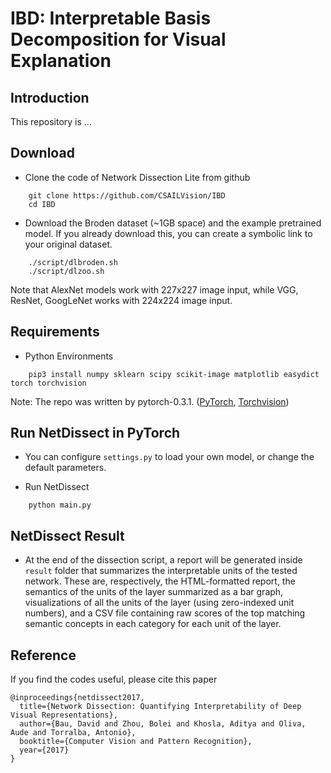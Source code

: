 # IBD: Interpretable Basis Decomposition for Visual Explanation

## Introduction
This repository is ...

## Download
* Clone the code of Network Dissection Lite from github
```
    git clone https://github.com/CSAILVision/IBD
    cd IBD
```
* Download the Broden dataset (~1GB space) and the example pretrained model. If you already download this, you can create a symbolic link to your original dataset.
```
    ./script/dlbroden.sh
    ./script/dlzoo.sh
```

Note that AlexNet models work with 227x227 image input, while VGG, ResNet, GoogLeNet works with 224x224 image input.

## Requirements

* Python Environments

```
    pip3 install numpy sklearn scipy scikit-image matplotlib easydict torch torchvision
```

Note: The repo was written by pytorch-0.3.1. ([PyTorch](http://pytorch.org/), [Torchvision](https://github.com/pytorch/vision)) 

## Run NetDissect in PyTorch

* You can configure `settings.py` to load your own model, or change the default parameters.

* Run NetDissect 

```
    python main.py
```


## NetDissect Result

* At the end of the dissection script, a report will be generated inside `result` folder that summarizes the interpretable units of the tested network. These are, respectively, the HTML-formatted report, the semantics of the units of the layer summarized as a bar graph, visualizations of all the units of the layer (using zero-indexed unit numbers), and a CSV file containing raw scores of the top matching semantic concepts in each category for each unit of the layer.


## Reference
If you find the codes useful, please cite this paper
```
@inproceedings{netdissect2017,
  title={Network Dissection: Quantifying Interpretability of Deep Visual Representations},
  author={Bau, David and Zhou, Bolei and Khosla, Aditya and Oliva, Aude and Torralba, Antonio},
  booktitle={Computer Vision and Pattern Recognition},
  year={2017}
}
```

